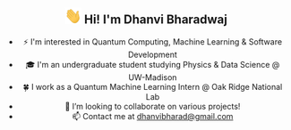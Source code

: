 <h2 align = center><img src="https://raw.githubusercontent.com/ABSphreak/ABSphreak/master/gifs/Hi.gif" width="30px"> Hi! I'm Dhanvi Bharadwaj </h2>
<body align = center> 
  
- ⚡ I'm interested in Quantum Computing, Machine Learning & Software Development
- 🎓 I'm an undergraduate student studying Physics & Data Science @ UW-Madison
- 🍀 I work as a Quantum Machine Learning Intern @ Oak Ridge National Lab
- 🤝 I’m looking to collaborate on various projects!
- 📫 Contact me at dhanvibharad@gmail.com
</body>
